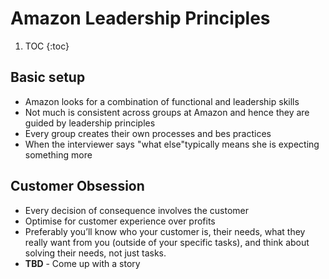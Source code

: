 # Amazon Leadership Principles

1. TOC
{:toc}

## Basic setup

- Amazon looks for a combination of functional and leadership skills 
- Not much is consistent across groups at Amazon and hence they are guided by leadership principles
- Every group creates their own processes and bes practices 
- When the interviewer says "what else"typically means she is expecting something more 

## Customer Obsession 
- Every decision of consequence involves the customer
- Optimise for customer experience over profits 
- Preferably you’ll know who your customer is, their needs, what they really want from you (outside of your specific tasks), and think about solving their needs, not just tasks.
- **TBD** - Come up with a story 



